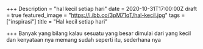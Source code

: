 +++
Description = "hal kecil setiap hari"
date = 2020-10-31T17:00:00Z
draft = true
featured_image = "https://i.ibb.co/3pM71qT/hal-kecil.jpg"
tags = ["inspirasi"]
title = "Hal kecil setiap hari"

+++
Banyak yang bilang kalau sesuatu yang besar dimulai dari yang kecil dan kenyataan nya memang sudah seperti itu, sederhana nya 